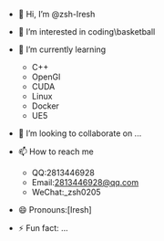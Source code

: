- 👋 Hi, I’m @zsh-Iresh
- 👀 I’m interested in coding\basketball
- 🌱 I’m currently learning
  - C++
  - OpenGl
  - CUDA
  - Linux
  - Docker
  - UE5
- 💞️ I’m looking to collaborate on ...
- 📫 How to reach me
  - QQ:2813446928
  - Email:2813446928@qq.com
  - WeChat:_zsh0205

- 😄 Pronouns:[Iresh]
    
- ⚡ Fun fact: ...

<!---
zsh-Iresh/zsh-Iresh is a ✨ special ✨ repository because its `README.md` (this file) appears on your GitHub profile.
You can click the Preview link to take a look at your changes.
--->
